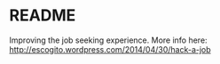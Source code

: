 README
=========

Improving the job seeking experience. More info here:  http://escogito.wordpress.com/2014/04/30/hack-a-job
